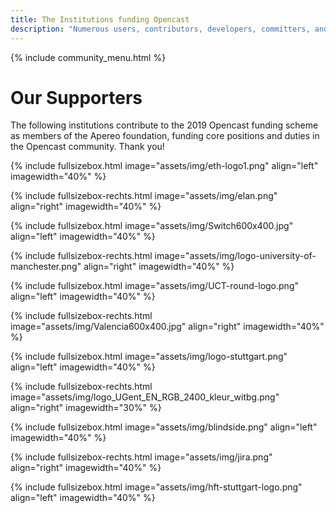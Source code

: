 ```yaml
---
title: The Institutions funding Opencast
description: "Numerous users, contributors, developers, committers, and institutions are actively working to improve Opencast and keep the software and the community alive."
---
```

{% include community_menu.html %}

# Our Supporters
The following institutions contribute to the 2019 Opencast funding scheme as members of the Apereo foundation, funding core positions and duties in the Opencast community. Thank you!

{% include fullsizebox.html
image="assets/img/eth-logo1.png"
align="left"
imagewidth="40%"
%}

{% include fullsizebox-rechts.html
image="assets/img/elan.png"
align="right"
imagewidth="40%"
%}

{% include fullsizebox.html
image="assets/img/Switch600x400.jpg"
align="left"
imagewidth="40%"
%}

{% include fullsizebox-rechts.html
image="assets/img/logo-university-of-manchester.png"
align="right"
imagewidth="40%"
%}

{% include fullsizebox.html
image="assets/img/UCT-round-logo.png"
align="left"
imagewidth="40%"
%}

{% include fullsizebox-rechts.html
image="assets/img/Valencia600x400.jpg"
align="right"
imagewidth="40%"
%}

{% include fullsizebox.html
image="assets/img/logo-stuttgart.png"
align="left"
imagewidth="40%"
%}

{% include fullsizebox-rechts.html
image="assets/img/logo_UGent_EN_RGB_2400_kleur_witbg.png"
align="right"
imagewidth="30%"
%}

{% include fullsizebox.html
image="assets/img/blindside.png"
align="left"
imagewidth="40%"
%}

{% include fullsizebox-rechts.html
image="assets/img/jira.png"
align="right"
imagewidth="40%"
%}

{% include fullsizebox.html
image="assets/img/hft-stuttgart-logo.png"
align="left"
imagewidth="40%"
%}
